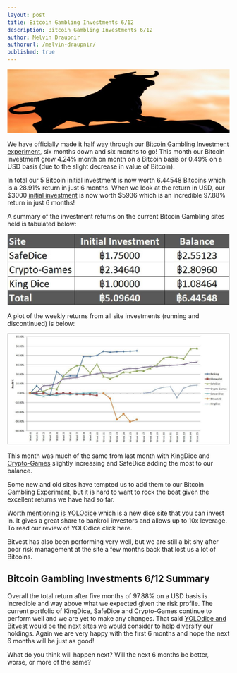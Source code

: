 ```yaml
---
layout: post
title: Bitcoin Gambling Investments 6/12
description: Bitcoin Gambling Investments 6/12
author: Melvin Draupnir
authorurl: /melvin-draupnir/
published: true
---
```


<p><center><img src="/images/bull-market-bitcoin.jpg" alt="Bitcoin Gambling Investments"/></center></p>

<p>We have officially made it half way through our <a href="/venezuela-troubles-continue-while-bitcoin-at-usd-1010/">Bitcoin Gambling Investment experiment</a>, six months down and six months to go! This month our Bitcoin investment grew 4.24% month on month on a Bitcoin basis or 0.49% on a USD basis (due to the slight decrease in value of Bitcoin).</p>

<p>In total our 5 Bitcoin initial investment is now worth 6.44548 Bitcoins which is a 28.91% return in just 6 months. When we look at the return in USD, our $3000 <a href="/is-bitcoin-mining-profitable-in-2017/">initial investment</a> is now worth $5936 which is an incredible 97.88% return in just 6 months!</p>

<p>A summary of the investment returns on the current Bitcoin Gambling sites held is tabulated below:</p>

<p><center><img src="/images/6-months.jpg" alt="Bitcoin Gambling Investments"/></center></p>

<p>A plot of the weekly returns from all site investments (running and discontinued) is below:</p>

<p><center><img src="/images/week-25.jpg" alt="Bitcoin Gambling Investments"/></center></p>

<p>This month was much of the same from last month with KingDice and <a href="/avalon-nano-3-usb-bitcoin-miner-review/">Crypto-Games</a> slightly increasing and SafeDice adding the most to our balance.</p>

<p>Some new and old sites have tempted us to add them to our Bitcoin Gambling Experiment, but it is hard to want to rock the boat given the excellent returns we have had so far.</p>

<p>Worth <a href="/usb-bitcoin-miners-bitcoin-mining/">mentioning is YOLOdice</a> which is a new dice site that you can invest in. It gives a great share to bankroll investors and allows up to 10x leverage. To read our review of YOLOdice click here.</p>

<p>Bitvest has also been performing very well, but we are still a bit shy after poor risk management at the site a few months back that lost us a lot of Bitcoins.</p>

<h2>Bitcoin Gambling Investments 6/12 Summary</h2>

<p>Overall the total return after five months of 97.88% on a USD basis is incredible and way above what we expected given the risk profile. The current portfolio of KingDice, SafeDice and Crypto-Games continue to perform well and we are yet to make any changes. That said <a href="/spondoolies-tech-sp20-jackson-review/">YOLOdice and Bitvest</a> would be the next sites we would consider to help diversify our holdings. Again we are very happy with the first 6 months and hope the next 6 months will be just as good!</p>

<p>What do you think will happen next? Will the next 6 months be better, worse, or more of the same?</p>